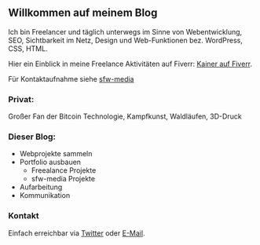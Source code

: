 ## Willkommen auf meinem Blog

Ich bin Freelancer und täglich unterwegs im Sinne von Webentwicklung, SEO, Sichtbarkeit im Netz, Design und Web-Funktionen bez. WordPress, CSS, HTML. 

Hier ein Einblick in meine Freelance Aktivitäten auf Fiverr: [Kainer auf Fiverr](https://www.fiverr.com/kainer).

Für Kontaktaufnahme siehe [sfw-media](https://sfw-media.de/kontakt-aufnehmen/)


### Privat:

Großer Fan der Bitcoin Technologie, Kampfkunst, Waldläufen, 3D-Druck




### Dieser Blog:

- Webprojekte sammeln
- Portfolio ausbauen
  - Freealance Projekte
  - sfw-media Projekte
- Aufarbeitung
- Kommunikation



### Kontakt

Einfach erreichbar via [Twitter](https://twitter.com/kainerweissmann) oder [E-Mail](mailto:kai@kwman.de).
